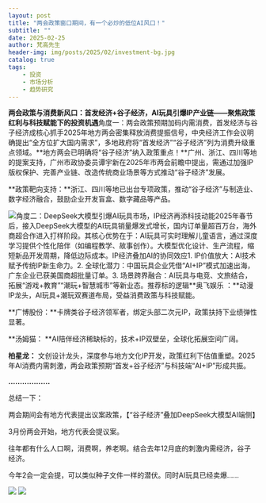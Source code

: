 ```yaml
---
layout: post
title: "两会政策窗口期间，有一个必炒的低位AI风口！"
subtitle: ""
date: 2025-02-25
author: 梵高先生
header-img: img/posts/2025/02/investment-bg.jpg
catalog: true
tags:
    - 投资
    - 市场分析
    - 趋势研究
---
```


**两会政策与消费新风口：首发经济+谷子经济，AI玩具引爆IP产业链——聚焦政策红利与科技赋能下的投资机遇**角度一：两会政策预期加码内需消费，首发经济与谷子经济成核心抓手2025年地方两会密集释放消费提振信号，中央经济工作会议明确提出“全方位扩大国内需求”，多地政府将“首发经济”“谷子经济”列为消费升级重点领域。**地方两会已明确将“谷子经济”纳入政策重点！**广州、浙江、四川等地的提案支持，广州市政协委员谭宇新在2025年市两会前瞻中提出，需通过加强IP版权保护、完善产业链、改造传统商业场景等方式推动“谷子经济”发展。

**政策靶向支持：**浙江、四川等地已出台专项政策，推动“谷子经济”与制造业、数字经济融合，鼓励企业开发盲盒、数字藏品等产品。

![](https://mmbiz.qpic.cn/sz_mmbiz_jpg/https://mmbiz.qpic.cn/sz_mmbiz_jpg/ViaIfpMVXKTRjwfLl8wjdicIfyzb9xbEia5VpcPZm4plmIpY9j8gupibsvVOxsx74NSk2BiaficehqcwXf4wAhvVVohw/640?wx_fmt=jpeg)角度二：DeepSeek大模型引爆AI玩具市场，IP经济再添科技动能2025年春节后，接入DeepSeek大模型的AI玩具销量爆发式增长，国内订单量超百万台，海外商超合作进入打样阶段。其核心优势在于：AI玩具可实时理解儿童语言，通过深度学习提供个性化陪伴（如编程教学、故事创作）。大模型优化设计、生产流程，缩短新品开发周期，降低边际成本。IP经济叠加AI的协同效应1. IP价值放大：AI技术赋予传统IP新生命力。2. 全球化潜力：中国玩具企业凭借“AI+IP”模式加速出海，广东企业已获美国商超批量订单。3. 场景跨界融合：AI玩具与电竞、文旅结合，拓展“游戏+教育”“潮玩+智慧城市”等新业态。推荐标的逻辑**奥飞娱乐 ：**动漫IP龙头，AI玩具+潮玩双赛道布局，受益消费政策与科技赋能。

**广博股份：**卡牌类谷子经济领军者，绑定头部二次元IP，政策扶持下业绩弹性显著。

**汤姆猫：&nbsp;**AI陪伴经济稀缺标的，技术+IP双壁垒，全球化拓展空间广阔。

**柏星龙：** 文创设计龙头，深度参与地方文化IP开发，政策红利下估值重塑。2025年AI消费内需刺激，两会政策预期“首发+谷子经济”与科技端“AI+IP”形成共振。

**………………**

总结一下：

两会期间会有地方代表提出议案政策，【“谷子经济”叠加DeepSeek大模型AI端侧】

3月份两会开始，地方代表会提议案。

往年都有什么人口啊，消费啊，养老啊。结合去年12月底的刺激内需经济，谷子经济。

今年2会一定会提，可以类似种子文件一样的潜伏。同时AI玩具已经卖爆……

![](https://mmbiz.qpic.cn/sz_mmbiz_jpg/https://mmbiz.qpic.cn/sz_mmbiz_jpg/ViaIfpMVXKTRjwfLl8wjdicIfyzb9xbEia5Rq1YWIRvaddtczZjPssZ04eAJYoXGWOia4ZiciaM2lxyyne8IMOibdic01A/640?wx_fmt=jpeg)
![](https://mmbiz.qpic.cn/sz_mmbiz_jpg/https://mmbiz.qpic.cn/sz_mmbiz_jpg/ViaIfpMVXKTRjwfLl8wjdicIfyzb9xbEia5LWUFhTicBT97DpMUkyewRKZKR5jFibib8kciaT8qsg1ULcElAP4DwVNnKw/640?wx_fmt=jpeg)